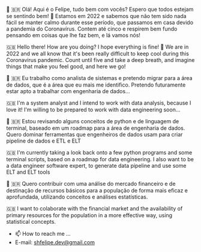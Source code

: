 👋
🇧🇷  Olá! Aqui é o Felipe, tudo bem com vocês?
    Espero que todos estejam se sentindo bem! 🙏
    Estamos em 2022 e sabemos que não tem sido nada fácil se manter calmo durante esse período, que passamos em casa devido a pandemia do Coronavírus.
    Contem até cinco e respirem bem fundo pensando em coisas que lhe faz bem, e lá vamos nós!

🇬🇧  Hello there! How are you doing?
    I hope everything is fine! 🙏
    We are in 2022 and we all know that it's been really difficult to keep cool during this Coronavirus pandemic.
    Count until five and take a deep breath, and imagine things that make you feel good, and here we go!


👀
🇧🇷  Eu trabalho como analista de sistemas e pretendo migrar para a área de dados, que é a área que eu mais me identifico.
    Pretendo futuramente estar apto a trabalhar com engenharia de dados...

🇬🇧  I'm a system analyst and I intend to work with data analysis, because I love it!
    I'm willing to be prepared to work with data engineering soon...


🌱
🇧🇷  Estou revisando alguns conceitos de python e de linguagem de terminal, baseado em um roadmap para a área de engenharia de dados.
    Quero dominar ferramentas que engenheiros de dados usam para criar pipeline de dados e ETL e ELT

🇬🇧  I'm currently taking a look back onto a few python programs and some terminal scripts, based on a roadmap for data engineering.
    I also want to be a data engineer software expert, to generate data pipeline and use some ELT and ELT tools


💞️
🇧🇷  Quero contribuir com uma análise do mercado financeiro e de destinação de recursos básicos para a população de forma mais eficaz e aprofundada,
    utilizando conceitos e análises estatísticas.
    
🇬🇧  I want to colaborate with the financial market and the availability of primary resources for the population in a more effective way,
    using statistical concepts.


- 📫 How to reach me ...
- E-mail: shfelipe.dev@gmail.com

<!---
felps77/felps77 is a ✨ special ✨ repository because its `README.md` (this file) appears on your GitHub profile.
You can click the Preview link to take a look at your changes.
--->
